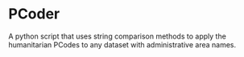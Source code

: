 # PCoder
A python script that uses string comparison methods to apply the humanitarian PCodes to any dataset with administrative area names.
